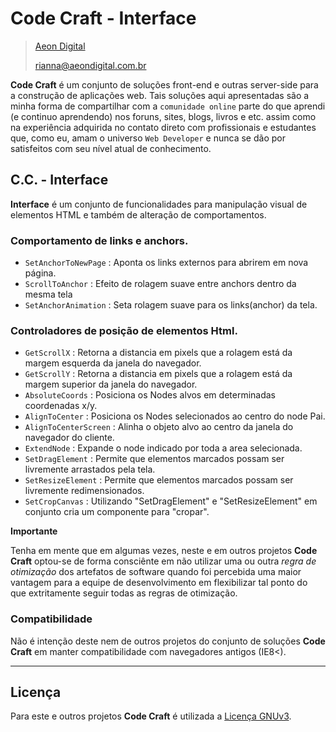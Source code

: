 ﻿ Code Craft - Interface
========================

> [Aeon Digital](http://www.aeondigital.com.br)
>
> rianna@aeondigital.com.br


**Code Craft** é um conjunto de soluções front-end e outras server-side para a construção de aplicações web.
Tais soluções aqui apresentadas são a minha forma de compartilhar com a `comunidade online` parte do que aprendi 
(e continuo aprendendo) nos foruns, sites, blogs, livros e etc. assim como na experiência adquirida no contato
direto com profissionais e estudantes que, como eu, amam o universo `Web Developer` e nunca se dão por satisfeitos 
com seu nível atual de conhecimento.


## C.C. - Interface

**Interface** é um conjunto de funcionalidades para manipulação visual de elementos HTML e também
de alteração de comportamentos.


### Comportamento de links e anchors.

* `SetAnchorToNewPage`      : Aponta os links externos para abrirem em nova página.
* `ScrollToAnchor`          : Efeito de rolagem suave entre anchors dentro da mesma tela
* `SetAnchorAnimation`      : Seta rolagem suave para os links(anchor) da tela.


### Controladores de posição de elementos Html.

* `GetScrollX`              : Retorna a distancia em pixels que a rolagem está da margem esquerda da janela do navegador.
* `GetScrollY`              : Retorna a distancia em pixels que a rolagem está da margem superior da janela do navegador.
* `AbsoluteCoords`          : Posiciona os Nodes alvos em determinadas coordenadas x/y.
* `AlignToCenter`           : Posiciona os Nodes selecionados ao centro do node Pai.
* `AlignToCenterScreen`     : Alinha o objeto alvo ao centro da janela do navegador do cliente.
* `ExtendNode`              : Expande o node indicado por toda a area selecionada.
* `SetDragElement`          : Permite que elementos marcados possam ser livremente arrastados pela tela.
* `SetResizeElement`        : Permite que elementos marcados possam ser livremente redimensionados.
* `SetCropCanvas`           : Utilizando "SetDragElement" e "SetResizeElement" em conjunto cria um componente para "cropar".



**Importante**

Tenha em mente que em algumas vezes, neste e em outros projetos **Code Craft** optou-se de forma consciênte em 
não utilizar uma ou outra *regra de otimização* dos artefatos de software quando foi percebida uma maior vantagem para
a equipe de desenvolvimento em flexibilizar tal ponto do que extritamente seguir todas as regras de otimização.


### Compatibilidade

Não é intenção deste nem de outros projetos do conjunto de soluções **Code Craft** em manter 
compatibilidade com navegadores antigos (IE8<).


________________________________________________________________________________________________________________________



## Licença

Para este e outros projetos **Code Craft** é utilizada a [Licença GNUv3](LICENCE.md).
